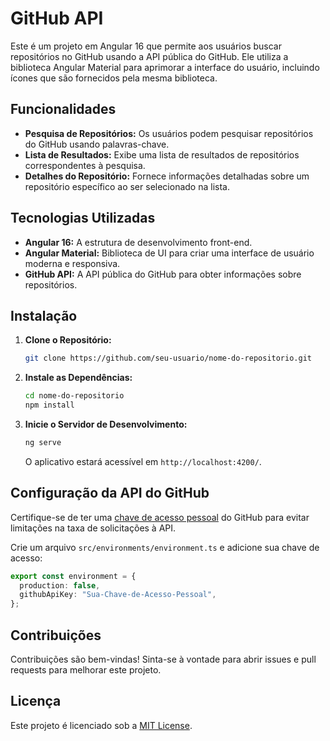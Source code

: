 # GitHub API

Este é um projeto em Angular 16 que permite aos usuários buscar repositórios no GitHub usando a API pública do GitHub. Ele utiliza a biblioteca Angular Material para aprimorar a interface do usuário, incluindo ícones que são fornecidos pela mesma biblioteca.

## Funcionalidades

- **Pesquisa de Repositórios:** Os usuários podem pesquisar repositórios do GitHub usando palavras-chave.
- **Lista de Resultados:** Exibe uma lista de resultados de repositórios correspondentes à pesquisa.
- **Detalhes do Repositório:** Fornece informações detalhadas sobre um repositório específico ao ser selecionado na lista.

## Tecnologias Utilizadas

- **Angular 16:** A estrutura de desenvolvimento front-end.
- **Angular Material:** Biblioteca de UI para criar uma interface de usuário moderna e responsiva.
- **GitHub API:** A API pública do GitHub para obter informações sobre repositórios.

## Instalação

1. **Clone o Repositório:**

   ```bash
   git clone https://github.com/seu-usuario/nome-do-repositorio.git
   ```

2. **Instale as Dependências:**

   ```bash
   cd nome-do-repositorio
   npm install
   ```

3. **Inicie o Servidor de Desenvolvimento:**

   ```bash
   ng serve
   ```

   O aplicativo estará acessível em `http://localhost:4200/`.

## Configuração da API do GitHub

Certifique-se de ter uma [chave de acesso pessoal](https://docs.github.com/en/authentication/keeping-your-account-and-data-secure/creating-a-personal-access-token) do GitHub para evitar limitações na taxa de solicitações à API.

Crie um arquivo `src/environments/environment.ts` e adicione sua chave de acesso:

```typescript
export const environment = {
  production: false,
  githubApiKey: "Sua-Chave-de-Acesso-Pessoal",
};
```

## Contribuições

Contribuições são bem-vindas! Sinta-se à vontade para abrir issues e pull requests para melhorar este projeto.

## Licença

Este projeto é licenciado sob a [MIT License](LICENSE).
